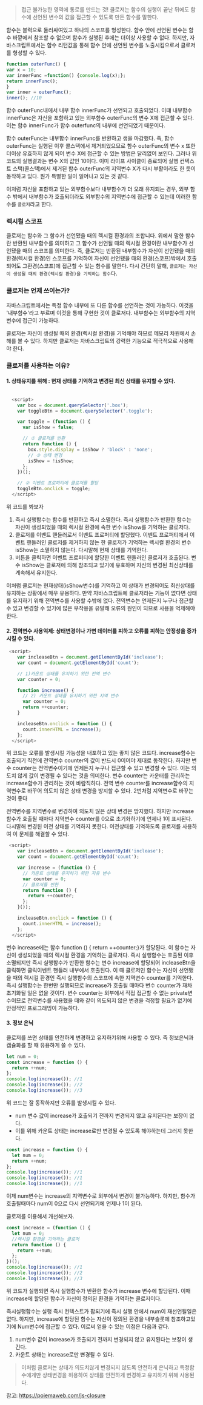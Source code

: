  > 접근 불가능한 영역에 통로를 만드는 것!
 > 클로저는 함수의 실행이 끝난 뒤에도 함수에 선언된 변수의 값을 접근할 수 있도록 만든 함수를 말한다.

함수는 블럭으로 둘러싸여있고 하나의 스코프를 형성한다. 함수 안에 선언된 변수는 함수 바깥에서 참조할 수 없으며 함수가 실행된 후에는 더이상 사용할 수 없다.
하지만, 자바스크립트에서는 함수 리턴값을 통해 함수 안에 선언된 변수를 노출시킴으로서 클로저를 형성할 수 있다.

```js
function outerFunc() {
var x = 10;
var innerFunc =function() {console.log(x);};
return innerFunc();
}
var inner = outerFunc();
inner(); //10
```

함수 outerFunc내에서 내부 함수 innerFunc가 선언되고 호출되었다. 이떄 내부함수 innerFunc은 자신을 포함하고 있는 외부함수 outerFunc의 변수 X에 접근할 수 있다.
이는 함수 innerFunc가 함수 outerfunc의 내부에 선언되었기 때문이다.

함수 outerFunc는 내부함수 innerFunc를 반환하고 생을 마감했다. 즉, 함수 outerFunc는 실행된 이후 콜스택에서 제거되었으므로 함수 outerFunc의 변수 x 또한 더이상 유효하지 않게 되어 변수 X에
접근할 수 있는 방법은 달리없어 보인다. 그러나 위 코드의 실행결과는 변수 X의 값인 10이다. 이미 라이프 사이클이 종료되어 실행 컨텍스트 스택(콜스택)에서 제거된 함수 outerFunc의 지역변수 X가
다시 부활이라도 한 듯이 동작하고 있다. 뭔가 특별한 일이 일어나고 있는 것 같다.

이처럼 자신을 포함하고 있는 외부함수보다 내부함수가 더 오래 유지되는 경우, 외부 함수 밖에서 내부함수가 호출되더라도 외부함수의 지역변수에 접근할 수 있는데 이러한 함수를 `클로저`라고 한다.



### 렉시컬 스코프

클로저는 함수와 그 함수가 선언됐을 때의 렉시컬 환경과의 조합니다.
위에서 말한 함수란 반환된 내부함수를 의미하고 그 함수가 선언될 때의 렉시컬 환경이란 내부함수가 선언됐을 때의 스코프를 의미한다.
즉, 클로저는 반환된 내부함수가 자신이 선언됐을 때의 환경(렉시컬 환경)인 스코프를 기억하여 자신이 선언됐을 때의 환경(스코프)밖에서 호출되어도 그환경(스코프)에 접근할 수 있는 함수를 말한다.
다시 간단히 말해, `클로저는 자신이 생성될 때의 환경(렉시컬 환경)을 기억하는 함수`다.



### 클로저는 언제 쓰이는가?

자바스크립트에서는 특정 함수 내부에 또 다른 함수를 선언하는 것이 가능하다.
이것을 '내부함수'라고 부르며 이것을 통해 구현한 것이 클로저다.
내부함수는 외부함수의 지역변수에 접근이 가능하다.

클로저는 자신이 생성될 때의 환경(렉시컬 환경)을 기억해야 하므로 메모리 차원에서 손해를 볼 수 있다. 하지만 클로저는 자바스크립트의 강력한 기능으로 적극적으로 사용해야 한다.

### 클로저를 사용하는 이유?

#### 1. 상태유지를 위해 : 현재 상태를 기억하고 변경된 최신 상태를 유지할 수 있다.

```js

  <script>
    var box = document.querySelector('.box');
    var toggleBtn = document.querySelector('.toggle');

    var toggle = (function () {
      var isShow = false;

      // ① 클로저를 반환
      return function () {
        box.style.display = isShow ? 'block' : 'none';
        // ③ 상태 변경
        isShow = !isShow;
      };
    })();

    // ② 이벤트 프로퍼티에 클로저를 할당
    toggleBtn.onclick = toggle;
  </script>
```
위 코드를 봐보자
1) 즉시 실행함수는 함수를 반환하고 즉시 소멸한다. 즉시 실행함수가 반환한 함수는 자신이 생성되었을 때의 렉시컬 환경에 속한 변수 isShow를 기억하는 클로저다. 
2) 클로저를 이벤트 핸들러로서 이벤트 프로퍼티에 할당했다. 이벤트 프로퍼티에서 이벤트 핸들러인 클로저를 제거하지 않는 한 클로저가 기억하는 렉시컬 환경의 변수 isShow는 소멸하지 않는다. 다시말해 현재 상태를 기억한다.
3) 버튼을 클릭하면 이벤트 프로퍼티에 할당한 이벤트 핸들러인 클로저가 호출된다. 변수 isShow는 클로저에 의해 참조되고 있기에 유효하며 자신의 변경된 최신상태를 계속해서 유지한다.

이처럼 클로저는 현재상태(isShow변수)를 기억하고 이 상태가 변경되어도 최신상태를 유지하는 상황에서 매우 유용하다. 만약 자바스크립트에 클로저라는 기능이 없다면 상태를 유지하기 위해 전역변수를 사용할 수밖에 없다. 전역변수는 언제든지 누구나 접근할 수 있고 변경할 수 있기에 많은 부작용을 유발해 오류의 원인이 되므로 사용을 억제해야 한다.

#### 2. 전역변수 사용억제: 상태변경이나 가변 데이터를 피하고 오류를 피하는 안정성을 증가시킬 수 있다.

```js
 <script>
    var incleaseBtn = document.getElementById('inclease');
    var count = document.getElementById('count');

    // 1)카운트 상태를 유지하기 위한 전역 변수
    var counter = 0;

    function increase() {
      // 2) 카운트 상태를 유지하기 위한 지역 변수
      var counter = 0;
      return ++counter;
    }

    incleaseBtn.onclick = function () {
      count.innerHTML = increase();
    };
  </script>

```
위 코드는 오류를 발생시킬 가능성을 내포하고 있는 좋지 않은 코드다. increase함수는 호출되기 직전에 전역변수 counter의 값이 반드시 0이어야 제대로 동작한다.
하지만 변수 counter는 전역변수이기에 언제든지 누구나 접근할 수 있고 변경할 수 있다. 이는 의도치 않게 값이 변경될 수 있다는 것을 의미한다.
변수 counter는 카운터를 관리하는 increase함수가 관리하는 것이 바람직하다. 
전역 변수 counter를 increase함수의 지역변수로 바꾸어 의도치 않은 상태 변경을 방지할 수 있다. 2번처럼 지역변수로 바꾸는 것이 좋다

전역변수를 지역변수로 변경하여 의도치 않은 상태 변경은 방지했다. 하지만 increase함수가 호출될 때마다 지역변수 counter를 0으로 초기화하기에 언제나 1이 표시된다.
다시말해 변경된 이전 상태를 기억하지 못한다. 이전상태를 기억하도록 클로저를 사용하여 이 문제를 해결할 수 있다.

```js
 <script>
    var incleaseBtn = document.getElementById('inclease');
    var count = document.getElementById('count');

    var increase = (function () {
      // 카운트 상태를 유지하기 위한 자유 변수
      var counter = 0;
      // 클로저를 반환
      return function () {
        return ++counter;
      };
    }());

    incleaseBtn.onclick = function () {
      count.innerHTML = increase();
    };
  </script>
```
변수 increase에는 함수 function () { return ++counter;}가 할당된다. 이 함수는 자신이 생성되었을 때의 렉시컬 환경을 기억하는 클로저다. 즉시 실행함수는 호출된 이후 소멸되지만 즉시 실행함수가 반환한 함수는 변수 increase에 할당되어 incleaseBtn을 클릭하면 클릭이벤트 핸들러 내부에서 호출된다. 이 때 클로저인 함수는 자신이 선언됐을 때의 렉시컬 환경인 즉시 실행함수의 스코프에 속한 지역변수 counter를 기억한다. 
즉시 실행함수는 한번만 실행되므로 increase가 호출될 때마다 변수 counter가 재차 초기화될 일은 없을 것이다. 변수 counter는 외부에서 직접 접근할 수 없는 private변수이므로 전역변수를 사용했을 때와 같이 의도되지 않은 변경을 걱정할 필요가 없기에 안정적인 프로그래밍이 가능하다.

#### 3. 정보 은닉

클로저를 쓰면 상태를 안전하게 변경하고 유지하기위해 사용할 수 있다. 즉 정보은닉과 캡슐화를 할 때 유용하게 쓸 수 있다.

```js
let num = 0;
const increase = function () {
  return ++num;
};
console.log(increase()); //1
console.log(increase()); //2
console.log(increase()); //3
```

위 코드는 잘 동작하지만 오류를 발생시킬 수 있다.

- num 변수 값이 increase가 호출되기 전까지 변경되지 않고 유지된다는 보장이 없다.
- 이를 위해 카운트 상태는 increase로만 변경될 수 있도록 해야하는데 그러지 못한다.

```js
const increase = function () {
  let num = 0;
  return ++num;
};
console.log(increase()); //1
console.log(increase()); //1
console.log(increase()); //1
```

이제 num변수는 increase의 지역변수로 외부에서 변경이 불가능하다.
하지만, 함수가 호출될때마다 num이 0으로 다시 선언되기에 언제나 1이 된다.

클로저를 이용해서 개선해보자.

```js
const increase = (function () {
  let num = 0;
  //렉시컬 환경을 기억하는 클로저
  return function () {
    return ++num;
  };
})();
console.log(increase()); //1
console.log(increase()); //2
console.log(increase()); //3
```

위 코드가 실행되면 즉시 실행함수가 반환한 함수가 increase 변수에 할당된다.
이때 increase에 할당된 함수가 자신이 정의된 환경을 기억하는 클로저이다.

즉시실행함수는 실행 즉시 컨텍스트가 팝되기에 즉시 실행 안에서 num이 재선언될일은 없다.
하지만, increase에 할당된 함수는 자신이 정의된 환경을 내부슬롯에 참조하고있기에 Num변수에 접근할 수 있다.
이로써 얻을 수 있는 이점은 다음과 같다.

1. num변수 값이 increase가 호출되기 전까지 변경되지 않고 유지된다는 보장이 생긴다.
2. 카운트 상태는 increase로만 뼌경될 수 있다.

 > 이처럼 클로저는 상태가 의도치않게 변경되지 않도록 안전하게 은닉하고 특정함수에게만 상태변경을 허용하여 상태를 안전하게 변경하고 유지하기 위해 사용된다.

참고: https://poiemaweb.com/js-closure
